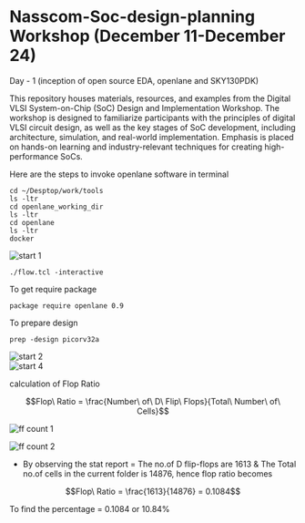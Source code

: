 # Nasscom-Soc-design-planning Workshop (December 11-December 24)

Day - 1 (inception of open source EDA, openlane and SKY130PDK)

This repository houses materials, resources, and examples from the Digital VLSI System-on-Chip (SoC) Design and Implementation Workshop. The workshop is designed to familiarize participants with the principles of digital VLSI circuit design, as well as the key stages of SoC development, including architecture, simulation, and real-world implementation. Emphasis is placed on hands-on learning and industry-relevant techniques for creating high-performance SoCs.  

Here are the steps to invoke openlane software in terminal

```
cd ~/Desptop/work/tools 
ls -ltr
cd openlane_working_dir
ls -ltr
cd openlane
ls -ltr
docker
```
![start 1](https://github.com/user-attachments/assets/159afd16-021a-4412-8ad5-20838fac99d1) 

```
./flow.tcl -interactive
```
To get require package 
```
package require openlane 0.9
```
To prepare design 
```
prep -design picorv32a
```

![start 2](https://github.com/user-attachments/assets/80bd4038-f671-4612-a1ee-743ffd3bfcf8)  
![start 4](https://github.com/user-attachments/assets/7f5212c8-818a-4093-b27a-5f9c63d283c0) 

calculation of Flop Ratio 

```math
Flop\ Ratio = \frac{Number\ of\ D\ Flip\ Flops}{Total\ Number\ of\ Cells}
```

![ff count 1](https://github.com/user-attachments/assets/2c0fc8c6-6ba7-4515-a644-bf27a5ebd150)

![ff count 2](https://github.com/user-attachments/assets/1f42b0c8-c09c-49c2-ab21-885e08ccead0)


- By observing the stat report = The no.of D flip-flops are 1613  & The Total no.of cells in  the current folder is 14876, hence flop ratio becomes
  
```math
Flop\ Ratio = \frac{1613}{14876} = 0.1084
```
To find the percentage 
 = 0.1084 or 10.84%



